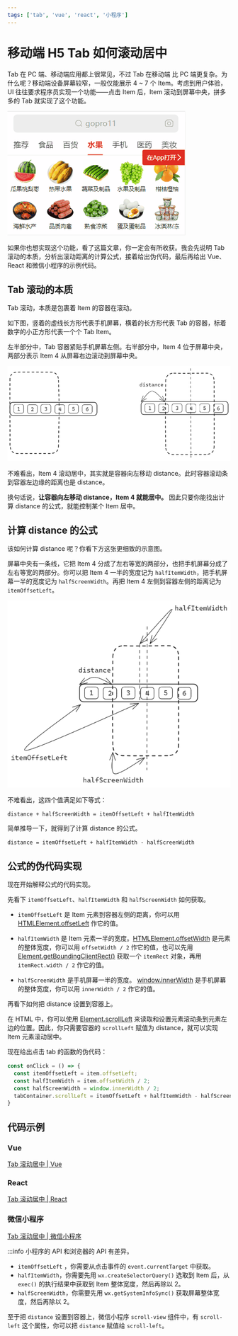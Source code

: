 ```yaml
---
tags: ['tab', 'vue', 'react', '小程序']
---
```


# 移动端 H5 Tab 如何滚动居中

Tab 在 PC 端、移动端应用都上很常见，不过 Tab 在移动端 比 PC 端更复杂。为什么呢？移动端设备屏幕较窄，一般仅能展示 4 ~ 7 个 Item。考虑到用户体验，UI 往往要求程序员实现一个功能——点击 Item 后，Item 滚动到屏幕中央，拼多多的 Tab 就实现了这个功能。

![](./img/pdd.gif)

如果你也想实现这个功能，看了这篇文章，你一定会有所收获。我会先说明 Tab 滚动的本质，分析出滚动距离的计算公式，接着给出伪代码，最后再给出 Vue、React 和微信小程序的示例代码。

## Tab 滚动的本质

Tab 滚动，本质是包裹着 Item 的容器在滚动。

如下图，竖着的虚线长方形代表手机屏幕，横着的长方形代表 Tab 的容器，标着数字的小正方形代表一个个 Tab Item。

左半部分中，Tab 容器紧贴手机屏幕左侧。右半部分中，Item 4 位于屏幕中央，两部分表示 Item 4 从屏幕右边滚动到屏幕中央。

![](./img/scroll-left.png)

不难看出，Item 4 滚动居中，其实就是容器向左移动 distance。此时容器滚动条到容器左边缘的距离也是 distance。

换句话说，**让容器向左移动 distance，Item 4 就能居中。** 因此只要你能找出计算 distance 的公式，就能控制某个 Item 居中。

## 计算 distance 的公式

该如何计算 distance 呢？你看下方这张更细致的示意图。

屏幕中央有一条线，它把 Item 4 分成了左右等宽的两部分，也把手机屏幕分成了左右等宽的两部分。你可以把 Item 4 一半的宽度记为 `halfItemWidth`，把手机屏幕一半的宽度记为 `halfScreenWidth`。再把 Item 4 左侧到容器左侧的距离记为 `itemOffsetLeft`。

![](./img/calculate-scroll-left.png)

不难看出，这四个值满足如下等式：

```
distance + halfScreenWidth = itemOffsetLeft + halfItemWidth
```

简单推导一下，就得到了计算 distance 的公式。

```
distance = itemOffsetLeft + halfItemWidth - halfScreenWidth
```

## 公式的伪代码实现

现在开始解释公式的代码实现。

先看下 `itemOffsetLeft`、`halfItemWidth` 和 `halfScreenWidth` 如何获取。

- `itemOffsetLeft` 是 Item 元素到容器左侧的距离，你可以用 [HTMLElement.offsetLeft](https://developer.mozilla.org/zh-CN/docs/Web/API/HTMLElement/offsetLeft) 作它的值。

- `halfItemWidth` 是 Item 元素一半的宽度。[HTMLElement.offsetWidth](https://developer.mozilla.org/zh-CN/docs/Web/API/HTMLElement/offsetWidth) 是元素的整体宽度，你可以用 `offsetWidth / 2` 作它的值，也可以先用 [Element.getBoundingClientRect()](https://developer.mozilla.org/zh-CN/docs/Web/API/Element/getBoundingClientRect) 获取一个 `itemRect` 对象，再用 `itemRect.width / 2` 作它的值。 

- `halfScreenWidth` 是手机屏幕一半的宽度。 [window.innerWidth](https://developer.mozilla.org/zh-CN/docs/Web/API/Window/innerWidth) 是手机屏幕的整体宽度，你可以用 `innerWidth / 2` 作它的值。

再看下如何把 distance 设置到容器上。

在 HTML 中，你可以使用 [Element.scrollLeft](https://developer.mozilla.org/zh-CN/docs/Web/API/Element/scrollLeft) 来读取和设置元素滚动条到元素左边的位置。因此，你只需要容器的 `scrollLeft` 赋值为 distance，就可以实现 Item 元素滚动居中。

现在给出点击 tab 的函数的伪代码：

```js
const onClick = () => {
  const itemOffsetLeft = item.offsetLeft;
  const halfItemWidth = item.offsetWidth / 2;
  const halfScreenWidth = window.innerWidth / 2;
  tabContainer.scrollLeft = itemOffsetLeft + halfItemWidth - halfScreenWidth
}
```

## 代码示例

### Vue

[Tab 滚动居中 | Vue](https://codesandbox.io/p/sandbox/vue-tab-scroll-to-center-qxw4vc)

### React

[Tab 滚动居中 | React](https://codesandbox.io/p/sandbox/react-tab-scroll-to-center-22939z)

### 微信小程序

[Tab 滚动居中 | 微信小程序](https://developers.weixin.qq.com/s/npBjVpmj7XKc)

:::info
小程序的 API 和浏览器的 API 有差异。

- `itemOffsetLeft` ，你需要从点击事件的 `event.currentTarget` 中获取。
- `halfItemWidth`，你需要先用 `wx.createSelectorQuery()` 选取到 Item 后，从 `exec()` 的执行结果中获取到 Item 整体宽度，然后再除以 2。
- `halfScreenWidth`，你需要先用 `wx.getSystemInfoSync()` 获取屏幕整体宽度，然后再除以 2。

至于把 `distance` 设置到容器上，微信小程序 `scroll-view` 组件中，有 `scroll-left` 这个属性，你可以把 `distance` 赋值给 `scroll-left`。

